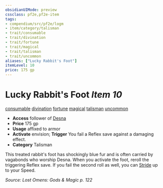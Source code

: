 ```yaml
---
obsidianUIMode: preview
cssclass: pf2e,pf2e-item
tags:
- compendium/src/pf2e/logm
- item/category/talisman
- trait/consumable
- trait/divination
- trait/fortune
- trait/magical
- trait/talisman
- trait/uncommon
aliases: ["Lucky Rabbit's Foot"]
itemLevel: 10
price: 175 gp
---
```

# Lucky Rabbit's Foot *Item 10*  
[consumable](../../../rules/traits/consumable.md)  [divination](../../../rules/traits/divination.md)  [fortune](../../../rules/traits/fortune.md)  [magical](../../../rules/traits/magical.md)  [talisman](../../../rules/traits/talisman.md)  [uncommon](../../../rules/traits/uncommon.md)  

- **Access** follower of [Desna](../../setting/deities/desna.md)
- **Price** 175 gp
- **Usage** affixed to armor
- **Activate** envision; **Trigger** You fail a Reflex save against a damaging effect.
- **Category** Talisman

This treated rabbit's foot has shockingly blue fur and is often carried by vagabonds who worship Desna. When you activate the foot, reroll the triggering Reflex save. If you fail the second roll as well, you can [Stride](../../../rules/actions/stride.md) up to your Speed.

*Source: Lost Omens: Gods & Magic p. 122*